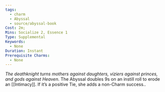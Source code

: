 ```yaml
---
tags:
  - charm
  - Abyssal
  - source/abyssal-book
Cost: 2m; 
Mins: Socialize 2, Essence 1
Type: Supplemental
Keywords:
  - None
Duration: Instant
Prerequisite Charms:
  - None
---
```

*The deathknight turns mothers against daughters, viziers against princes, and gods against Heaven.*
The Abyssal doubles 9s on an instill roll to erode an [[Intimacy]]. If it’s a positive Tie, she adds a non-Charm success..